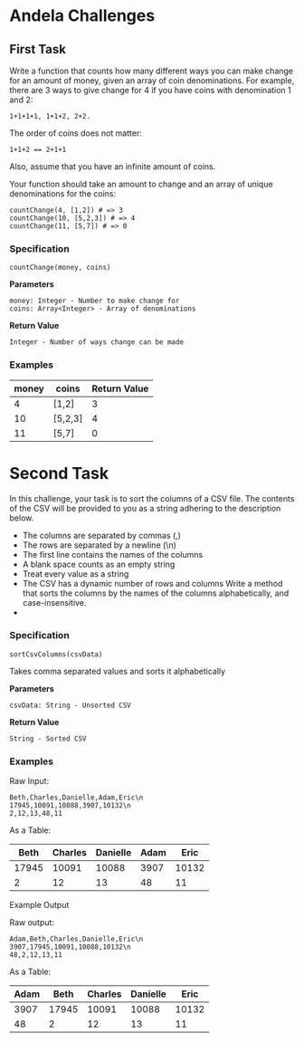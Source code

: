 # Andela Challenges

## First Task
Write a function that counts how many different ways you can make change for an amount of money, given an array of coin
denominations. For example, there are 3 ways to give change for 4 if you have coins with denomination 1 and 2:
```
1+1+1+1, 1+1+2, 2+2.
```

The order of coins does not matter:
```
1+1+2 == 2+1+1
```
Also, assume that you have an infinite amount of coins.

Your function should take an amount to change and an array of unique denominations for the coins:
```
countChange(4, [1,2]) # => 3
countChange(10, [5,2,3]) # => 4
countChange(11, [5,7]) # => 0
```
### Specification
```
countChange(money, coins)
```

**Parameters**
    
    money: Integer - Number to make change for
    coins: Array<Integer> - Array of denominations

**Return Value**

    Integer - Number of ways change can be made

### Examples
| money | coins   | Return Value |
|-------|---------|--------------|
| 4     | [1,2]   | 3            |
| 10    | [5,2,3] | 4            |
| 11    | [5,7]   | 0            |

# Second Task
In this challenge, your task is to sort the columns of a CSV file. The contents of the CSV will be provided to you as a
string adhering to the description below.
- The columns are separated by commas (,)
- The rows are separated by a newline (\n)
- The first line contains the names of the columns
- A blank space counts as an empty string
- Treat every value as a string
- The CSV has a dynamic number of rows and columns
Write a method that sorts the columns by the names of the columns alphabetically, and case-insensitive.
- 
### Specification
```
sortCsvColumns(csvData)
```
Takes comma separated values and sorts it alphabetically

**Parameters**

    csvData: String - Unsorted CSV

**Return Value**

    String - Sorted CSV

### Examples
Raw Input:

    Beth,Charles,Danielle,Adam,Eric\n
    17945,10091,10088,3907,10132\n
    2,12,13,48,11

As a Table:

| Beth  | Charles | Danielle | Adam | Eric  |
| ----- | ------- | -------- | ---- | ----- |
| 17945 | 10091   | 10088    | 3907 | 10132 |
| 2     | 12      | 13       | 48   | 11    |

Example Output

Raw output:

    Adam,Beth,Charles,Danielle,Eric\n
    3907,17945,10091,10088,10132\n
    48,2,12,13,11

As a Table:

| Adam | Beth  | Charles | Danielle | Eric  |
|------|-------|---------|----------|-------|
| 3907 | 17945 | 10091   | 10088    | 10132 |
| 48   | 2     | 12      | 13       | 11    |


